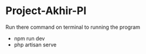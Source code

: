# Project-Akhir-PI
Run there command on terminal to running the program

- npm run dev
- php artisan serve